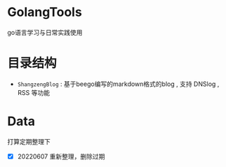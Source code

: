 # GolangTools

go语言学习与日常实践使用


# 目录结构

* `ShangzengBlog` : 基于beego编写的markdown格式的blog , 支持 DNSlog , RSS 等功能 




# Data

打算定期整理下

- [x]  20220607 重新整理，删除过期